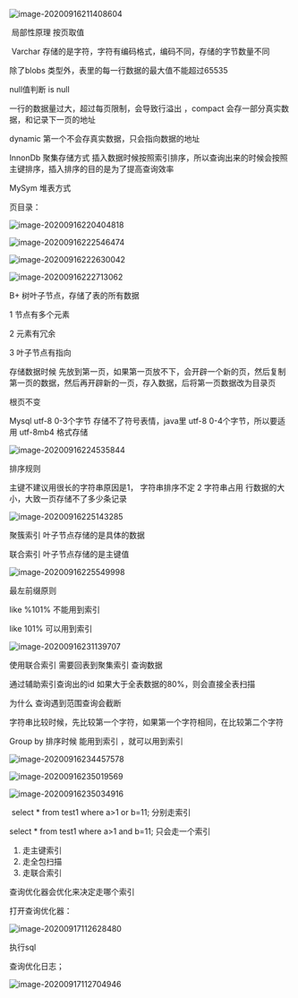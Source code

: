 ![image-20200916211408604](assets/image-20200916211408604.png)

​        局部性原理 按页取值



​    Varchar 存储的是字符，字符有编码格式，编码不同，存储的字节数量不同



  除了blobs 类型外，表里的每一行数据的最大值不能超过65535



 null值判断 is null



一行的数据量过大，超过每页限制，会导致行溢出 ，compact 会存一部分真实数据，和记录下一页的地址

 dynamic 第一个不会存真实数据，只会指向数据的地址



 InnonDb  聚集存储方式  插入数据时候按照索引排序，所以查询出来的时候会按照主键排序，插入排序的目的是为了提高查询效率

MySym  堆表方式

页目录：

![image-20200916220404818](assets/image-20200916220404818.png)

![image-20200916222546474](assets/image-20200916222546474.png)

![image-20200916222630042](assets/image-20200916222630042.png)

![image-20200916222713062](assets/image-20200916222713062.png)

B+ 树叶子节点，存储了表的所有数据

1 节点有多个元素

2 元素有冗余

3 叶子节点有指向



存储数据时候 先放到第一页，如果第一页放不下，会开辟一个新的页，然后复制第一页的数据，然后再开辟新的一页，存入数据，后将第一页数据改为目录页

根页不变

Mysql utf-8   0-3个字节 存储不了符号表情，java里 utf-8 0-4个字节，所以要适用 utf-8mb4 格式存储

![image-20200916224535844](assets/image-20200916224535844.png)

排序规则

主键不建议用很长的字符串原因是1， 字符串排序不定  2 字符串占用 行数据的大小，大致一页存储不了多少条记录



![image-20200916225143285](assets/image-20200916225143285.png)



聚簇索引 叶子节点存储的是具体的数据

联合索引 叶子节点存储的是主键值

![image-20200916225549998](assets/image-20200916225549998.png) 

最左前缀原则

like %101% 不能用到索引

like 101% 可以用到索引

![image-20200916231139707](assets/image-20200916231139707.png)





使用联合索引 需要回表到聚集索引 查询数据



通过辅助索引查询出的id 如果大于全表数据的80%，则会直接全表扫描



 为什么 查询遇到范围查询会截断

字符串比较时候，先比较第一个字符，如果第一个字符相同，在比较第二个字符

Group by  排序时候 能用到索引 ，就可以用到索引

 ![image-20200916234457578](assets/image-20200916234457578.png)

![image-20200916235019569](assets/image-20200916235019569.png)

![image-20200916235034916](assets/image-20200916235034916.png)





​    select *  from test1 where a>1 or b=11;  分别走索引

   select * from test1 where a>1 and b=11;  只会走一个索引



1. 走主键索引
2.  走全包扫描
3. 走联合索引

查询优化器会优化来决定走哪个索引



打开查询优化器：

![image-20200917112628480](assets/image-20200917112628480.png)

  

 执行sql 

查询优化日志；  

![image-20200917112704946](assets/image-20200917112704946.png)